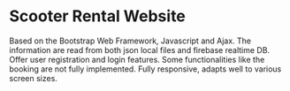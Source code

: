 # Scooter Rental Website

Based on the Bootstrap Web Framework, Javascript and Ajax.
The information are read from both json local files and firebase realtime DB.
Offer user registration and login features.
Some functionalities like the booking are not fully implemented.
Fully responsive, adapts well to various screen sizes.

